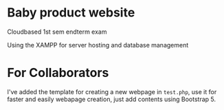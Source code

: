# Baby product website
Cloudbased 1st sem endterm exam

Using the XAMPP for server hosting and database management

# For Collaborators
I've added the template for creating a new webpage in <code>test.php</code>, use it for faster and easily webapage creation, just add contents using Bootstrap 5.
